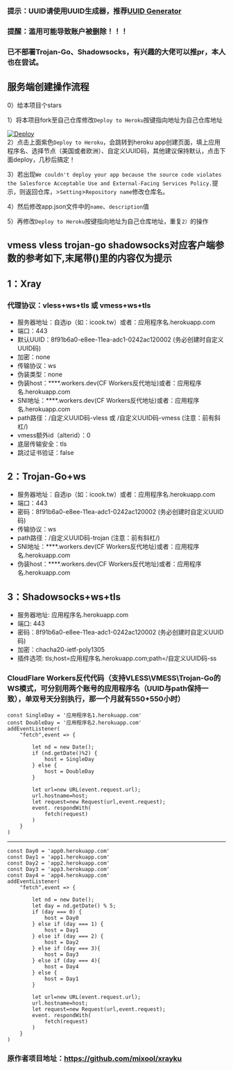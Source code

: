 ### 提示：UUID请使用UUID生成器，推荐[UUID Generator](https://www.uuidgenerator.net/)

### 提醒：滥用可能导致账户被删除！！！ 

### 已不部署Trojan-Go、Shadowsocks，有兴趣的大佬可以推pr，本人也在尝试。

## 服务端创建操作流程 
0）给本项目个stars

1）将本项目fork至自己仓库修改`Deploy to Heroku`按键指向地址为自己仓库地址

[![Deploy](https://www.herokucdn.com/deploy/button.png)](https://dashboard.heroku.com/new?template=https://github.com/jhfuyfuflfyufugiug/jkhgyufytdiyliu-uytut.git)  
2）点击上面紫色`Deploy to Heroku`，会跳转到heroku app创建页面，填上应用程序名、选择节点（美国或者欧洲）、自定义UUID码，其他建议保持默认，点击下面deploy，几秒后搞定！   

3）若出现`We couldn't deploy your app because the source code violates the Salesforce Acceptable Use and External-Facing Services Policy.`提示，则返回仓库，>`Setting`>`Repository name`修改仓库名。

4）然后修改app.json文件中的`name`、`description`值

5）再修改`Deploy to Heroku`按键指向地址为自己仓库地址，重复`2）`的操作

## vmess vless trojan-go shadowsocks对应客户端参数的参考如下,末尾带()里的内容仅为提示

## 1：Xray

### 代理协议：vless+ws+tls 或 vmess+ws+tls
* 服务器地址：自选ip（如：icook.tw）或者：应用程序名.herokuapp.com
* 端口：443
* 默认UUID：8f91b6a0-e8ee-11ea-adc1-0242ac120002   (务必创建时自定义UUID码)
* 加密：none
* 传输协议：ws
* 伪装类型：none
* 伪装host：****.workers.dev(CF Workers反代地址)或者：应用程序名.herokuapp.com
* SNI地址：****.workers.dev(CF Workers反代地址)或者：应用程序名.herokuapp.com
* path路径：/自定义UUID码-vless 或 /自定义UUID码-vmess    (注意：前有斜杠/)
* vmess额外id（alterid）：0
* 底层传输安全：tls
* 跳过证书验证：false

## 2：Trojan-Go+ws

* 服务器地址：自选ip（如：icook.tw）或者：应用程序名.herokuapp.com
* 端口：443
* 密码：8f91b6a0-e8ee-11ea-adc1-0242ac120002   (务必创建时自定义UUID码) 
* 传输协议：ws
* path路径：/自定义UUID码-trojan  (注意：前有斜杠/)
* SNI地址：****.workers.dev(CF Workers反代地址)或者：应用程序名.herokuapp.com
* 伪装host：****.workers.dev(CF Workers反代地址)或者：应用程序名.herokuapp.com

## 3：Shadowsocks+ws+tls

* 服务器地址: 应用程序名.herokuapp.com
* 端口: 443
* 密码：8f91b6a0-e8ee-11ea-adc1-0242ac120002   (务必创建时自定义UUID码) 
* 加密：chacha20-ietf-poly1305
* 插件选项: tls;host=应用程序名.herokuapp.com;path=/自定义UUID码-ss


### CloudFlare Workers反代代码（支持VLESS\VMESS\Trojan-Go的WS模式，可分别用两个账号的应用程序名（UUID与path保持一致），单双号天分别执行，那一个月就有550+550小时）

```
const SingleDay = '应用程序名1.herokuapp.com'
const DoubleDay = '应用程序名2.herokuapp.com'
addEventListener(
    "fetch",event => {
    
        let nd = new Date();
        if (nd.getDate()%2) {
            host = SingleDay
        } else {
            host = DoubleDay
        }
        
        let url=new URL(event.request.url);
        url.hostname=host;
        let request=new Request(url,event.request);
        event. respondWith(
            fetch(request)
        )
    }
)
```
----------------------------------------------------------------------------------------------
```
const Day0 = 'app0.herokuapp.com'
const Day1 = 'app1.herokuapp.com'
const Day2 = 'app2.herokuapp.com'
const Day3 = 'app3.herokuapp.com'
const Day4 = 'app4.herokuapp.com'
addEventListener(
    "fetch",event => {
    
        let nd = new Date();
        let day = nd.getDate() % 5;
        if (day === 0) {
            host = Day0
        } else if (day === 1) {
            host = Day1
        } else if (day === 2) {
            host = Day2
        } else if (day === 3){
            host = Day3
        } else if (day === 4){
            host = Day4
        } else {
            host = Day1
        }
        
        let url=new URL(event.request.url);
        url.hostname=host;
        let request=new Request(url,event.request);
        event. respondWith(
            fetch(request)
        )
    }
)
```

### 原作者项目地址：https://github.com/mixool/xrayku
